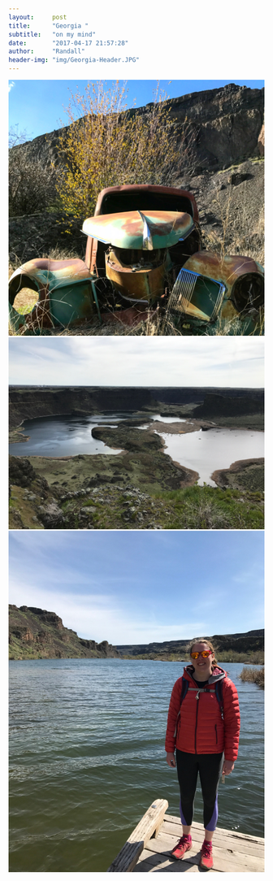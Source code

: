 ```yaml
---
layout:     post
title:      "Georgia "
subtitle:   "on my mind"
date:       "2017-04-17 21:57:28"
author:     "Randall"
header-img: "img/Georgia-Header.JPG"
---
```

![photo0](/img/Post0.JPG)
![photo1](/img/Post1.JPG)
![photo2](/img/Post2.JPG)